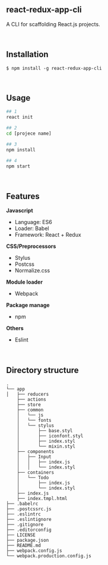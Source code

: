 ## react-redux-app-cli
A CLI for scaffolding React.js projects.

<br />

## Installation
`$ npm install -g react-redux-app-cli`

<br />

## Usage
```bash
## 1
react init

## 2
cd [projece name]

## 3
npm install

## 4
npm start
```


<br />

## Features
**Javascript**
- Language: ES6
- Loader: Babel
- Framework: React + Redux

**CSS/Preprocessors**
- Stylus
- Postcss
- Normalize.css

**Module loader**
- Webpack

**Package manage**
- npm

**Others**
- Eslint

<br />

## Directory structure
```
.
└── app
│   ├── reducers
    ├── actions
    ├── store
    ├── common
    │   └── js
    │   └── fonts
    │   └── stylus
    │       ├── base.styl
    │       ├── iconfont.styl
    │       ├── index.styl
    │       └── mixin.styl
    ├── components
    │   ├── Input
    │   │   ├── index.js
    │   │   └── index.styl
    ├── containers
    │   └── Todo
    │       ├── index.js
    │       └── index.styl
    ├── index.js
    ├── index.tmpl.html
├── .babelrc
├── .postcssrc.js
├── .eslintrc
├── .eslintignore
├── .gitignore
├── .editorconfig
├── LICENSE
├── package.json
├── README.md
├── webpack.config.js
└── webpack.production.config.js
```
